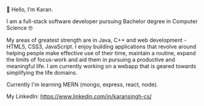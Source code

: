 👋 Hello, I’m Karan.

I am a full-stack software developer pursuing Bachelor degree in Computer Science 🤓

My areas of greatest strength are in Java, C++ and web development - HTML5, CSS3, JavaScript. I enjoy building applications that revolve around helping people make effective use of their time, maintain a routine, expand the limits of focus-work and aid them in pursuing a productive and meaningful life. I am currently working on a webapp that is geared towards simplifying the life domains. 

Currently I'm learning MERN (mongo, express, react, node).

My LinkedIn: https://www.linkedin.com/in/karansingh-cs/
